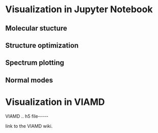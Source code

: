 # Visualization in Jupyter Notebook
## Molecular stucture
## Structure optimization
## Spectrum plotting
## Normal modes

# Visualization in VIAMD
VIAMD .. h5 file-----

link to the VIAMD wiki.